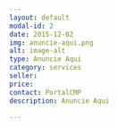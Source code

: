 ```yaml
---
layout: default
modal-id: 2
date: 2015-12-02
img: anuncie-aqui.png
alt: image-alt
type: Anuncie Aqui
category: services
seller:
price:
contact: PortalCMP
description: Anuncie Aqui

---
```

